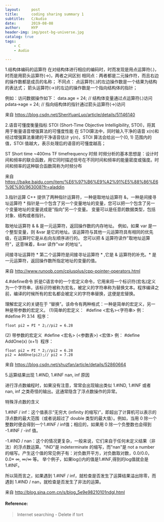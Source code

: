 ```yaml
---
layout:     post
title:      coding sharing summary 1
subtitle:   C/Audio
date:       2019-08-08
author:     HYP
header-img: img/post-bg-universe.jpg
catalog: true
tags:
    - C
    - Audio

---
```


1.结构体编码的运算符
在对结构体进行相应的编码时，时而发现是用点运算符(.)，时而是用箭头运算符(->)，两者之间区别
相同点：两者都是二元操作符，而且右边的操作数都是成员的名称；
不同点：
点运算符(.)的左边操作数是一个结果为结构的表达式；
箭头运算符(->)的左边的操作数是一个指向结构体的指针；

例如：访问数据操作如下：
data.age = 24;          // 结构体变量通过点运算符(.)访问
pdata->age = 24;        // 指向结构体的指针通过箭头运算符(->)访问

来自 <https://blog.csdn.net/ShenYuanLuo/article/details/51146140> 


2.语音可懂度衡量指标 
STOI (Short-Time Objective Intelligibility, STOI)，将其用于衡量语音增强算法的可懂度性能
在 STOI算法中，同时输入干净的语音 x(n)和经过增强算法重建的干净语音估计 y(n)，STOI 算法会给出一个(0, 1) 范围内的值，STOI 值越大，表示处理后的语音的可懂度越高；

ST  Short time ~400ms
TF  timefrequency 时频
时频分析的基本思想是：设计时间和频率的联合函数，用它同时描述信号在不同时间和频率的能量密度或强度。时间和频率的这种联合函数简称为时频分布

来自 <https://baike.baidu.com/item/%E6%97%B6%E9%A2%91%E5%88%86%E6%9E%90/963008?fr=aladdin> 


3.指针运算
C++ 提供了两种指针运算符，一种是取地址运算符 &，一种是间接寻址运算符 * 
指针是一个包含了另一个变量地址的变量，您可以把一个包含了另一个变量地址的变量说成是"指向"另一个变量。
变量可以是任意的数据类型，包括对象、结构或者指针。

取地址运算符 &
& 是一元运算符，返回操作数的内存地址。
例如，如果 var 是一个整型变量，则 &var 是它的地址。该运算符与其他一元运算符具有相同的优先级，在运算时它是从右向左顺序进行的。
您可以把 & 运算符读作"取地址运算符"，这意味着，&var 读作"var 的地址"。

间接寻址运算符 *
第二个运算符是间接寻址运算符 * ,它是 & 运算符的补充。* 是一元运算符，返回操作数所指定地址的变量的值。

来自 <http://www.runoob.com/cplusplus/cpp-pointer-operators.html> 


4.#define命令
折是C语言中的一个宏定义命令，它用来将一个标识符(宏名)定义为一个字符串，该标识符被称为宏名，被定义的字符串称为替换文本。程序编译之前，编译的时候所有的宏名都会被定义的字符串替换，这便是宏替换。

理解宏定义的关键在于 “替换”。该命令有两种格式：一种是简单的宏定义，另一种是带参数的宏定义。
(1)简单的宏定义： 
#define <宏名><字符串>
例： #define PI 3.14 
程序：
```
float pi2 = PI * 2;//pi2 = 6.28
```

(2) 带参数的宏定义 
#define <宏名> (<参数表>) <宏体>
例： #define AddOne(x) (x+1) 
程序：
```
float pi2 = PI * 2;//pi2 = 6.28
pi2 = AddOne(pi2);// pi2 = 7.28
```

来自 <https://blog.csdn.net/shuzfan/article/details/52860664> 


5.运算结果出现 1.#IND, 1.#INF nan, inf 原因

进行浮点数编程时，如果没有注意，常常会出现输出类似 1.#IND, 1.#INF 或者 nan, inf 之类奇怪的输出。这通常隐含了浮点数操作的异常。

特殊浮点数的含义

1.#INF / inf：这个值表示“无穷大 (infinity 的缩写)”，即超出了计算机可以表示的浮点数的最大范围（或者说超过了 double 类型的最大值）。例如，当用 0 除一个整数时便会得到一个1.#INF / inf值；相应的，如果用 0 除一个负整数也会得到 -1.#INF / -inf 值。

-1.#IND / nan：这个的情况更复杂，一般来说，它们来自于任何未定义结果（非法）的浮点数运算。"IND"是 indeterminate 的缩写，而"nan"是 not a number 的缩写。产生这个值的常见例子有：对负数开平方，对负数取对数，0.0/0.0，0.0* ∞, ∞/∞ 等。
举个例子，如果log()内的值是1.#INF,得到的log值就会是1.#INF。           

所以简而言之，如果遇到 1.#INF / inf，就检查是否发生了运算结果溢出除零，而遇到 1.#IND / nan，就检查是否发生了非法的运算。

来自 <http://blog.sina.com.cn/s/blog_5e9e98210101ndgl.html> 





#### Reference:

>  Internet searching  - Delete if tort


